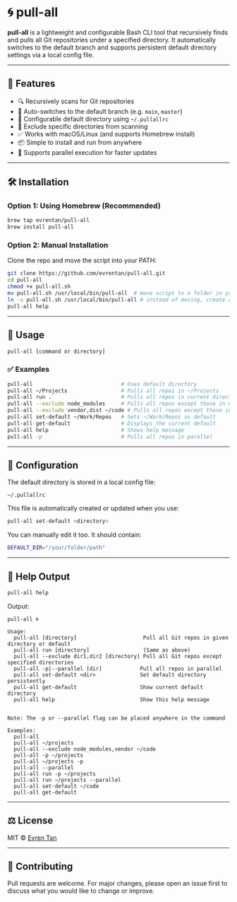 # 🌀 pull-all

**pull-all** is a lightweight and configurable Bash CLI tool that recursively finds and pulls all Git repositories under a specified directory. It automatically switches to the default branch and supports persistent default directory settings via a local config file.

---

## 🚀 Features

- 🔍 Recursively scans for Git repositories
- 🔁 Auto-switches to the default branch (e.g. `main`, `master`)
- 💾 Configurable default directory using `~/.pullallrc`
- 🚫 Exclude specific directories from scanning
- ✅ Works with macOS/Linux (and supports Homebrew install)
- 📦 Simple to install and run from anywhere
- 🧵 Supports parallel execution for faster updates

---

## 🛠 Installation

### Option 1: Using Homebrew (Recommended)

```bash
brew tap evrentan/pull-all
brew install pull-all
```

### Option 2: Manual Installation

Clone the repo and move the script into your PATH:

```bash
git clone https://github.com/evrentan/pull-all.git
cd pull-all
chmod +x pull-all.sh
mv pull-all.sh /usr/local/bin/pull-all  # move script to a folder in your PATH (choose this or the next one)
ln -s pull-all.sh /usr/local/bin/pull-all # instead of moving, create a symlink (choose this or the previous one)
pull-all help
```

---

## 🧪 Usage

```bash
pull-all [command or directory]
```

### ✅ Examples

```bash
pull-all                            # Uses default directory
pull-all ~/Projects                 # Pulls all repos in ~/Projects
pull-all run .                      # Pulls all repos in current directory
pull-all --exclude node_modules     # Pulls all repos except those in node_modules
pull-all --exclude vendor,dist ~/code # Pulls all repos except those in vendor or dist
pull-all set-default ~/Work/Repos   # Sets ~/Work/Repos as default
pull-all get-default                # Displays the current default
pull-all help                       # Shows help message
pull-all -p                         # Pulls all repos in parallel
```

---

## 📁 Configuration

The default directory is stored in a local config file:

```
~/.pullallrc
```

This file is automatically created or updated when you use:

```bash
pull-all set-default <directory>
```

You can manually edit it too. It should contain:

```bash
DEFAULT_DIR="/your/folder/path"
```

---

## 📄 Help Output

```bash
pull-all help
```

Output:

```
pull-all 🌀

Usage:
  pull-all [directory]                     Pull all Git repos in given directory or default
  pull-all run [directory]                 (Same as above)
  pull-all --exclude dir1,dir2 [directory] Pull all Git repos except specified directories
  pull-all -p|--parallel [dir]            Pull all repos in parallel
  pull-all set-default <dir>              Set default directory persistently
  pull-all get-default                    Show current default directory
  pull-all help                           Show this help message


Note: The -p or --parallel flag can be placed anywhere in the command

Examples:
  pull-all
  pull-all ~/projects
  pull-all --exclude node_modules,vendor ~/code
  pull-all -p ~/projects
  pull-all ~/projects -p
  pull-all --parallel
  pull-all run -p ~/projects
  pull-all run ~/projects --parallel
  pull-all set-default ~/code
  pull-all get-default
```

---

## ⚖️ License

MIT © [Evren Tan](https://github.com/evrentan)

---

## 🤝 Contributing

Pull requests are welcome. For major changes, please open an issue first to discuss what you would like to change or improve.
